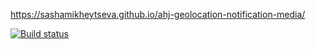 https://sashamikheytseva.github.io/ahj-geolocation-notification-media/



[![Build status](https://ci.appveyor.com/api/projects/status/mjce09tj0w6qvbx2?svg=true)](https://ci.appveyor.com/project/SashaMikheytseva/ahj-geolocation-notification-media)